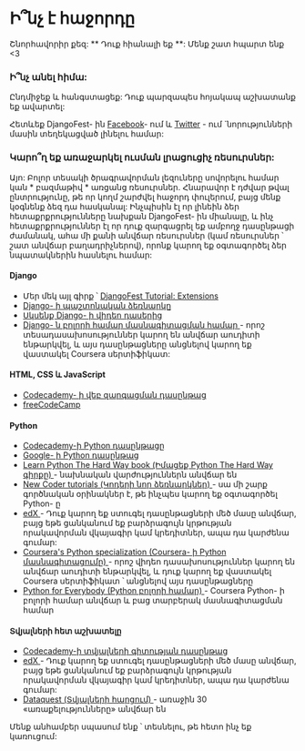 # Ի՞նչ է հաջորդը

Շնորհավորիր քեզ: ** Դուք հիանալի եք **: Մենք շատ հպարտ ենք <3

### Ի՞նչ անել հիմա:

Ընդմիջեք և հանգստացեք: Դուք պարզապես հոյակապ աշխատանք եք ավարտել:

Հետևեք DjangoFest- ին [Facebook](http://facebook.com/djangogirls)- ում և [Twitter](https://twitter.com/djangogirls) - ում `նորությունների մասին տեղեկացված լինելու համար:

### Կարո՞ղ եք առաջարկել ուսման լրացուցիչ ռեսուրսներ:

Այո: Բոլոր տեսակի ծրագրավորման լեզուները սովորելու համար կան * բազմաթիվ * առցանց ռեսուրսներ. Հնարավոր է դժվար թվալ ընտրությունը, թե որ կողմ շարժվել հաջորդ փուլերում, բայց մենք կօգնենք ձեզ դա հասկանալ: Ինչպիսին էլ որ լինեին ձեր հետաքրքրությունները նախքան DjangoFest- ին միանալը, և ինչ հետաքրքրություններ էլ որ դուք զարգացրել եք ամբողջ դասընթացի ժամանակ, ահա մի քանի անվճար ռեսուրսներ (կամ ռեսուրսներ ՝ շատ անվճար բաղադրիչներով), որոնք կարող եք օգտագործել ձեր նպատակներին հասնելու համար:

#### Django

- Մեր մեկ այլ գիրք ՝ [DjangoFest Tutorial: Extensions](https://tutorial-extensions.djangogirls.org/)
- [Django- ի պաշտոնական ձեռնարկը](https://docs.djangoproject.com/en/2.2/intro/tutorial01/)
- [Սկսենք Django- ի վիդեո դասերից](http://www.gettingstartedwithdjango.com/)
- [ Django- ն բոլորի համար մասնագիտացման համար ](https://www.coursera.org/specializations/django) - որոշ տեսադասախոսություններ կարող են անվճար աուդիտի ենթարկվել, և այս դասընթացները անցնելով կարող եք վաստակել Coursera սերտիֆիկատ:

#### HTML, CSS և JavaScript

- [Codecademy- ի վեբ զարգացման դասընթաց](https://www.codecademy.com/learn/paths/web-development)
- [ freeCodeCamp](https://www.freecodecamp.org/)

#### Python

- [Codecademy-ի Python դասընթացը](https://www.codecademy.com/learn/learn-python)
- [ Google- ի Python դասընթաց](https://developers.google.com/edu/python/)
- [ Learn Python The Hard Way book (Իմացեք Python The Hard Way գիրքը) ](http://learnpythonthehardway.org/book/) - նախնական վարժություններն անվճար են
- [ New Coder tutorials (Կոդերի նոր ձեռնարկներ) ](http://newcoder.io/tutorials/) - սա մի շարք գործնական օրինակներ է, թե ինչպես կարող եք օգտագործել Python- ը
- [ edX ](https://www.edx.org/course?search_query=python) - Դուք կարող եք ստուգել դասընթացների մեծ մասը անվճար, բայց եթե ցանկանում եք բարձրագույն կրթության որակավորման վկայագիր կամ կրեդիտներ, ապա դա կարժենա գումար:
- [ Coursera's Python specialization (Coursera- ի Python մասնագիտացումը) ](https://www.coursera.org/specializations/python) - որոշ վիդեո դասախոսություններ կարող են անվճար աուդիտի ենթարկվել, և դուք կարող եք վաստակել Coursera սերտիֆիկատ ՝ անցնելով այս դասընթացները
- [ Python for Everybody (Python բոլորի համար) ](https://www.py4e.com/) - Coursera Python- ի բոլորի համար անվճար և բաց տարբերակ մասնագիտացման համար

#### Տվյալների հետ աշխատելը

- [Codecademy-ի տվյալների գիտության դասընթաց](https://www.codecademy.com/learn/paths/data-science)
- [ edX ](https://www.edx.org/course/?search_query=python&subject=Data%20Analysis%20%26%20Statistics) - Դուք կարող եք ստուգել դասընթացների մեծ մասը անվճար, բայց եթե ցանկանում եք բարձրագույն կրթության որակավորման վկայագիր կամ կրեդիտներ, ապա դա կարժենա գումար:
- [ Dataquest (Տվյալների հարցում) ](https://www.dataquest.io/) - առաջին 30 «առաքելությունները» անվճար են

Մենք անհամբեր սպասում ենք ՝ տեսնելու, թե հետո ինչ եք կառուցում: